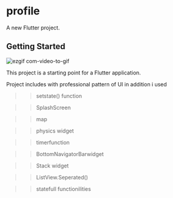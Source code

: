 # profile

A new Flutter project.

## Getting Started

![ezgif com-video-to-gif](https://user-images.githubusercontent.com/52202888/137592049-136ecd73-7c45-47a3-a2db-7d8b46f9cd92.gif)




This project is a starting point for a Flutter application.



Project includes with professional pattern of UI
in addition i used

>>setstate() function

>>SplashScreen 

>>map

>>physics widget

>>timerfunction

>>BottomNavigatorBarwidget

>>Stack widget

>>ListView.Seperated()

>>statefull functionilities

